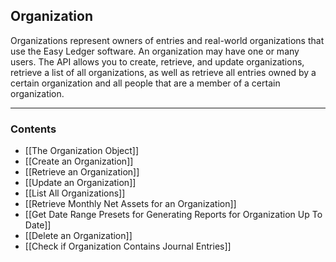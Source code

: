 
## Organization

Organizations represent owners of entries and real-world organizations that use the Easy Ledger software. An organization may have one or many users. The API allows you to create, retrieve, and update organizations, retrieve a list of all organizations, as well as retrieve all entries owned by a certain organization and all people that are a member of a certain organization.
___
### Contents
- [[The Organization Object]]
- [[Create an Organization]]
- [[Retrieve an Organization]]
- [[Update an Organization]]
- [[List All Organizations]]
- [[Retrieve Monthly Net Assets for an Organization]]
- [[Get Date Range Presets for Generating Reports for Organization Up To Date]]
- [[Delete an Organization]]
- [[Check if Organization Contains Journal Entries]]




